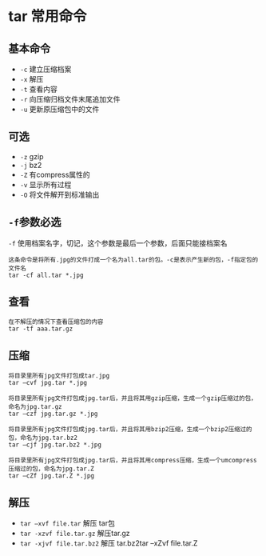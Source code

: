 
# tar 常用命令

## 基本命令

- `-c` 建立压缩档案
- `-x` 解压
- `-t` 查看内容
- `-r` 向压缩归档文件末尾追加文件
- `-u` 更新原压缩包中的文件

## 可选

- `-z` gzip
- `-j` bz2
- `-Z` 有compress属性的
- `-v` 显示所有过程
- `-O` 将文件解开到标准输出

## `-f`参数必选

`-f` 使用档案名字，切记，这个参数是最后一个参数，后面只能接档案名

	这条命令是将所有.jpg的文件打成一个名为all.tar的包。-c是表示产生新的包，-f指定包的文件名
	tar -cf all.tar *.jpg

## 查看

	在不解压的情况下查看压缩包的内容
	tar -tf aaa.tar.gz

## 压缩

	将目录里所有jpg文件打包成tar.jpg
	tar –cvf jpg.tar *.jpg

	将目录里所有jpg文件打包成jpg.tar后，并且将其用gzip压缩，生成一个gzip压缩过的包，命名为jpg.tar.gz
	tar –czf jpg.tar.gz *.jpg

	将目录里所有jpg文件打包成jpg.tar后，并且将其用bzip2压缩，生成一个bzip2压缩过的包，命名为jpg.tar.bz2
	tar –cjf jpg.tar.bz2 *.jpg

	将目录里所有jpg文件打包成jpg.tar后，并且将其用compress压缩，生成一个umcompress压缩过的包，命名为jpg.tar.Z
	tar –cZf jpg.tar.Z *.jpg

## 解压

- `tar –xvf file.tar` 解压 tar包
- `tar -xzvf file.tar.gz` 解压tar.gz
- `tar -xjvf file.tar.bz2` 解压 tar.bz2tar –xZvf file.tar.Z
